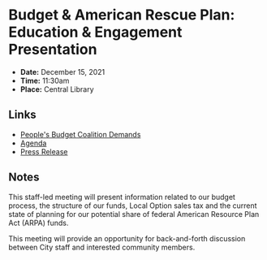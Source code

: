 # Budget & American Rescue Plan: Education & Engagement Presentation

- **Date:** December 15, 2021
- **Time:** 11:30am
- **Place:** Central Library

## Links

- [People's Budget Coalition Demands](https://docs.google.com/document/d/1cQJbEIzXt88zMjtHDwcmSMutcVcGEql4aPg5QBBjctg/edit?usp=sharing)
- [Agenda](https://councildocs.dsm.city/agendas/20211215budgetdiscussion.pdf)
- [Press Release](https://www.dsm.city/news_detail_T2_R470.php)

## Notes

This staff-led meeting will present information related to our budget process, 
the structure of our funds, Local Option sales tax and the current state of 
planning for our potential share of federal American Resource Plan Act (ARPA) 
funds. 

This meeting will provide an opportunity for back-and-forth discussion 
between City staff and interested community members.
